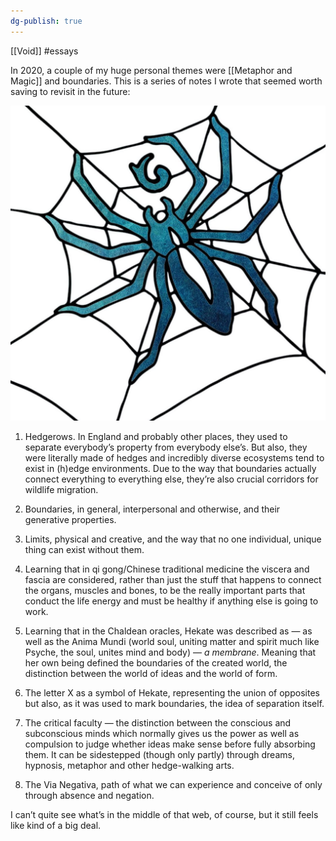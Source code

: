 ```yaml
---
dg-publish: true
---
```


[[Void]]
#essays 

In 2020, a couple of my huge personal themes were [[Metaphor and Magic]] and boundaries. This is a series of notes I wrote that seemed worth saving to revisit in the future:

<img src="/assets/spider.jpeg" style="float: left margin-right: 25px;">

 1. Hedgerows. In England and probably other places, they used to separate everybody’s property from everybody else’s. But also, they were literally made of hedges and incredibly diverse ecosystems tend to exist in (h)edge environments. Due to the way that boundaries actually connect everything to everything else, they’re also crucial corridors for wildlife migration.

2. Boundaries, in general, interpersonal and otherwise, and their generative properties.
 
3. Limits, physical and creative, and the way that no one individual, unique thing can exist without them.

4. Learning that in qi gong/Chinese traditional medicine the viscera and fascia are considered, rather than just the stuff that happens to connect the organs, muscles and bones, to be the really important parts that conduct the life energy and must be healthy if anything else is going to work.

5. Learning that in the Chaldean oracles, Hekate was described as — as well as the Anima Mundi (world soul, uniting matter and spirit much like Psyche, the soul, unites mind and body) — *a membrane*. Meaning that her own being defined the boundaries of the created world, the distinction between the world of ideas and the world of form.

6. The letter X as a symbol of Hekate, representing the union of opposites but also, as it was used to mark boundaries, the idea of separation itself.

7. The critical faculty — the distinction between the conscious and subconscious minds which normally gives us the power as well as compulsion to judge whether ideas make sense before fully absorbing them. It can be sidestepped (though only partly) through dreams, hypnosis, metaphor and other hedge-walking arts.

8. The Via Negativa, path of what we can experience and conceive of only through absence and negation.

I can’t quite see what’s in the middle of that web, of course, but it still feels like kind of a big deal.